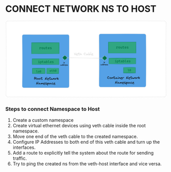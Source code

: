 # CONNECT NETWORK NS TO HOST

![alt text](./images/Ns-to-Host.png)

### Steps to connect Namespace to Host

1. Create a custom namespace
2. Create virtual ethernet devices using veth cable inside the root namespace.
3. Move one end of the veth cable to the created namespace.
4. Configure IP Addresses to both end of this veth cable and turn up the      interfaces.
5. Add a route to explicitly tell the system about the route for sending traffic.
6. Try to ping the created ns from the veth-host interface and vice versa.